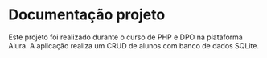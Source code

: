 # Documentação projeto

Este projeto foi realizado durante o curso de PHP e DPO na plataforma Alura. A aplicação realiza um CRUD de alunos com banco de dados SQLite.